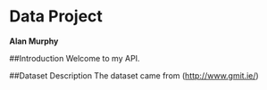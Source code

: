 # Data Project
**Alan Murphy**

##Introduction
Welcome to my API.

##Dataset Description
The dataset came from (http://www.gmit.ie/)
